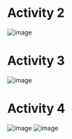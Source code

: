 # Activity 2
![image](https://github.com/SamirMehdiHossain/ECE444-F2023-Lab1/assets/144952211/805975f3-7972-4527-8867-fa09ffec4ea6)
# Activity 3
![image](https://github.com/SamirMehdiHossain/ECE444-F2023-Lab1/assets/144952211/d58ec82b-dbf7-47e8-a143-e5afca360925)
# Activity 4
![image](https://github.com/SamirMehdiHossain/ECE444-F2023-Lab1/assets/144952211/13d97c98-4158-49dc-ae15-c0dc6edfadd4)
![image](https://github.com/SamirMehdiHossain/ECE444-F2023-Lab1/assets/144952211/b6b5fc0f-9942-44e9-b339-96895f413899)


